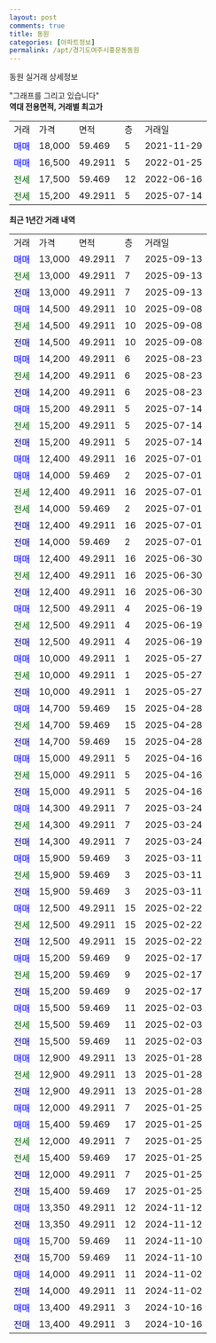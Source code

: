 ```yaml
---
layout: post
comments: true
title: 동원
categories: [아파트정보]
permalink: /apt/경기도여주시홍문동동원
---
```


동원 실거래 상세정보

<script type="text/javascript">
  google.charts.load('current', {'packages':['line', 'corechart']});
  google.charts.setOnLoadCallback(drawChart);

  function drawChart() {
    var data = new google.visualization.DataTable();
    data.addColumn('date', '거래일');
    data.addColumn('number', "매매");
    data.addColumn('number', "전세");
    data.addColumn('number', "전매");

    data.addRows([[new Date(Date.parse("2025-09-13")), 13000, null, null], [new Date(Date.parse("2025-09-13")), null, 13000, null], [new Date(Date.parse("2025-09-13")), null, null, 13000], [new Date(Date.parse("2025-09-08")), 14500, null, null], [new Date(Date.parse("2025-09-08")), null, 14500, null], [new Date(Date.parse("2025-09-08")), null, null, 14500], [new Date(Date.parse("2025-08-23")), 14200, null, null], [new Date(Date.parse("2025-08-23")), null, 14200, null], [new Date(Date.parse("2025-08-23")), null, null, 14200], [new Date(Date.parse("2025-07-14")), 15200, null, null], [new Date(Date.parse("2025-07-14")), null, 15200, null], [new Date(Date.parse("2025-07-14")), null, null, 15200], [new Date(Date.parse("2025-07-01")), 12400, null, null], [new Date(Date.parse("2025-07-01")), 14000, null, null], [new Date(Date.parse("2025-07-01")), null, 12400, null], [new Date(Date.parse("2025-07-01")), null, 14000, null], [new Date(Date.parse("2025-07-01")), null, null, 12400], [new Date(Date.parse("2025-07-01")), null, null, 14000], [new Date(Date.parse("2025-06-30")), 12400, null, null], [new Date(Date.parse("2025-06-30")), null, 12400, null], [new Date(Date.parse("2025-06-30")), null, null, 12400], [new Date(Date.parse("2025-06-19")), 12500, null, null], [new Date(Date.parse("2025-06-19")), null, 12500, null], [new Date(Date.parse("2025-06-19")), null, null, 12500], [new Date(Date.parse("2025-05-27")), 10000, null, null], [new Date(Date.parse("2025-05-27")), null, 10000, null], [new Date(Date.parse("2025-05-27")), null, null, 10000], [new Date(Date.parse("2025-04-28")), 14700, null, null], [new Date(Date.parse("2025-04-28")), null, 14700, null], [new Date(Date.parse("2025-04-28")), null, null, 14700], [new Date(Date.parse("2025-04-16")), 15000, null, null], [new Date(Date.parse("2025-04-16")), null, 15000, null], [new Date(Date.parse("2025-04-16")), null, null, 15000], [new Date(Date.parse("2025-03-24")), 14300, null, null], [new Date(Date.parse("2025-03-24")), null, 14300, null], [new Date(Date.parse("2025-03-24")), null, null, 14300], [new Date(Date.parse("2025-03-11")), 15900, null, null], [new Date(Date.parse("2025-03-11")), null, 15900, null], [new Date(Date.parse("2025-03-11")), null, null, 15900], [new Date(Date.parse("2025-02-22")), 12500, null, null], [new Date(Date.parse("2025-02-22")), null, 12500, null], [new Date(Date.parse("2025-02-22")), null, null, 12500], [new Date(Date.parse("2025-02-17")), 15200, null, null], [new Date(Date.parse("2025-02-17")), null, 15200, null], [new Date(Date.parse("2025-02-17")), null, null, 15200], [new Date(Date.parse("2025-02-03")), 15500, null, null], [new Date(Date.parse("2025-02-03")), null, 15500, null], [new Date(Date.parse("2025-02-03")), null, null, 15500], [new Date(Date.parse("2025-01-28")), 12900, null, null], [new Date(Date.parse("2025-01-28")), null, 12900, null], [new Date(Date.parse("2025-01-28")), null, null, 12900], [new Date(Date.parse("2025-01-25")), 12000, null, null], [new Date(Date.parse("2025-01-25")), 15400, null, null], [new Date(Date.parse("2025-01-25")), null, 12000, null], [new Date(Date.parse("2025-01-25")), null, 15400, null], [new Date(Date.parse("2025-01-25")), null, null, 12000], [new Date(Date.parse("2025-01-25")), null, null, 15400], [new Date(Date.parse("2024-11-12")), 13350, null, null], [new Date(Date.parse("2024-11-12")), null, null, 13350], [new Date(Date.parse("2024-11-10")), 15700, null, null], [new Date(Date.parse("2024-11-10")), null, null, 15700], [new Date(Date.parse("2024-11-02")), 14000, null, null], [new Date(Date.parse("2024-11-02")), null, null, 14000], [new Date(Date.parse("2024-10-16")), 13400, null, null], [new Date(Date.parse("2024-10-16")), null, null, 13400]]);

    var options = {
      hAxis: {
        format: 'yyyy/MM/dd'
      },    
      lineWidth: 0,
      pointsVisible: true,    
      title: '최근 1년간 유형별 실거래가 분포',
      legend: { position: 'bottom' }
    };

    var formatter = new google.visualization.NumberFormat({pattern:'###,###'} );
    formatter.format(data, 1);
    formatter.format(data, 2);
    
    setTimeout(function() {
        var chart = new google.visualization.LineChart(document.getElementById('columnchart_material'));
        chart.draw(data, (options));
        document.getElementById('loading').style.display = 'none';
    }, 200);
  }
</script>


<div id="loading" style="z-index:20; display: block; margin-left: 0px">"그래프를 그리고 있습니다"</div>
<div id="columnchart_material" style="width: 95%; margin-left: 0px; display: block"></div>
<!-- contents start -->
<b>역대 전용면적, 거래별 최고가</b>
<table class="sortable">
    <tr>
      <td>거래</td>
      <td>가격</td>
      <td>면적</td>
      <td>층</td>
      <td>거래일</td>
    </tr>
        <tr>
          <td><a style="color: blue">매매</a></td>
          <td>18,000</td>
          <td>59.469</td>
          <td>5</td>
          <td>2021-11-29</td>
        </tr>            <tr>
          <td><a style="color: blue">매매</a></td>
          <td>16,500</td>
          <td>49.2911</td>
          <td>5</td>
          <td>2022-01-25</td>
        </tr>        
        <tr>
              <td><a style="color: darkgreen">전세</a></td>
              <td>17,500</td>
              <td>59.469</td>
              <td>12</td>
              <td>2022-06-16</td>
            </tr>            <tr>
              <td><a style="color: darkgreen">전세</a></td>
              <td>15,200</td>
              <td>49.2911</td>
              <td>5</td>
              <td>2025-07-14</td>
            </tr>        
    
</table>

<b>최근 1년간 거래 내역</b>

<table class="sortable">
    <tr>
      <td>거래</td>
      <td>가격</td>
      <td>면적</td>
      <td>층</td>
      <td>거래일</td>
    </tr>
    <tr>
      <td><a style="color: blue">매매</a></td>
      <td>13,000</td>
      <td>49.2911</td>
      <td>7</td>
      <td>2025-09-13</td>
    </tr>          <tr>
      <td><a style="color: darkgreen">전세</a></td>
      <td>13,000</td>
      <td>49.2911</td>
      <td>7</td>
      <td>2025-09-13</td>
    </tr>          <tr>
      <td><a style="color: darkblue">전매</a></td>
      <td>13,000</td>
      <td>49.2911</td>
      <td>7</td>
      <td>2025-09-13</td>
    </tr>          <tr>
      <td><a style="color: blue">매매</a></td>
      <td>14,500</td>
      <td>49.2911</td>
      <td>10</td>
      <td>2025-09-08</td>
    </tr>          <tr>
      <td><a style="color: darkgreen">전세</a></td>
      <td>14,500</td>
      <td>49.2911</td>
      <td>10</td>
      <td>2025-09-08</td>
    </tr>          <tr>
      <td><a style="color: darkblue">전매</a></td>
      <td>14,500</td>
      <td>49.2911</td>
      <td>10</td>
      <td>2025-09-08</td>
    </tr>          <tr>
      <td><a style="color: blue">매매</a></td>
      <td>14,200</td>
      <td>49.2911</td>
      <td>6</td>
      <td>2025-08-23</td>
    </tr>          <tr>
      <td><a style="color: darkgreen">전세</a></td>
      <td>14,200</td>
      <td>49.2911</td>
      <td>6</td>
      <td>2025-08-23</td>
    </tr>          <tr>
      <td><a style="color: darkblue">전매</a></td>
      <td>14,200</td>
      <td>49.2911</td>
      <td>6</td>
      <td>2025-08-23</td>
    </tr>          <tr>
      <td><a style="color: blue">매매</a></td>
      <td>15,200</td>
      <td>49.2911</td>
      <td>5</td>
      <td>2025-07-14</td>
    </tr>          <tr>
      <td><a style="color: darkgreen">전세</a></td>
      <td>15,200</td>
      <td>49.2911</td>
      <td>5</td>
      <td>2025-07-14</td>
    </tr>          <tr>
      <td><a style="color: darkblue">전매</a></td>
      <td>15,200</td>
      <td>49.2911</td>
      <td>5</td>
      <td>2025-07-14</td>
    </tr>          <tr>
      <td><a style="color: blue">매매</a></td>
      <td>12,400</td>
      <td>49.2911</td>
      <td>16</td>
      <td>2025-07-01</td>
    </tr>          <tr>
      <td><a style="color: blue">매매</a></td>
      <td>14,000</td>
      <td>59.469</td>
      <td>2</td>
      <td>2025-07-01</td>
    </tr>          <tr>
      <td><a style="color: darkgreen">전세</a></td>
      <td>12,400</td>
      <td>49.2911</td>
      <td>16</td>
      <td>2025-07-01</td>
    </tr>          <tr>
      <td><a style="color: darkgreen">전세</a></td>
      <td>14,000</td>
      <td>59.469</td>
      <td>2</td>
      <td>2025-07-01</td>
    </tr>          <tr>
      <td><a style="color: darkblue">전매</a></td>
      <td>12,400</td>
      <td>49.2911</td>
      <td>16</td>
      <td>2025-07-01</td>
    </tr>          <tr>
      <td><a style="color: darkblue">전매</a></td>
      <td>14,000</td>
      <td>59.469</td>
      <td>2</td>
      <td>2025-07-01</td>
    </tr>          <tr>
      <td><a style="color: blue">매매</a></td>
      <td>12,400</td>
      <td>49.2911</td>
      <td>16</td>
      <td>2025-06-30</td>
    </tr>          <tr>
      <td><a style="color: darkgreen">전세</a></td>
      <td>12,400</td>
      <td>49.2911</td>
      <td>16</td>
      <td>2025-06-30</td>
    </tr>          <tr>
      <td><a style="color: darkblue">전매</a></td>
      <td>12,400</td>
      <td>49.2911</td>
      <td>16</td>
      <td>2025-06-30</td>
    </tr>          <tr>
      <td><a style="color: blue">매매</a></td>
      <td>12,500</td>
      <td>49.2911</td>
      <td>4</td>
      <td>2025-06-19</td>
    </tr>          <tr>
      <td><a style="color: darkgreen">전세</a></td>
      <td>12,500</td>
      <td>49.2911</td>
      <td>4</td>
      <td>2025-06-19</td>
    </tr>          <tr>
      <td><a style="color: darkblue">전매</a></td>
      <td>12,500</td>
      <td>49.2911</td>
      <td>4</td>
      <td>2025-06-19</td>
    </tr>          <tr>
      <td><a style="color: blue">매매</a></td>
      <td>10,000</td>
      <td>49.2911</td>
      <td>1</td>
      <td>2025-05-27</td>
    </tr>          <tr>
      <td><a style="color: darkgreen">전세</a></td>
      <td>10,000</td>
      <td>49.2911</td>
      <td>1</td>
      <td>2025-05-27</td>
    </tr>          <tr>
      <td><a style="color: darkblue">전매</a></td>
      <td>10,000</td>
      <td>49.2911</td>
      <td>1</td>
      <td>2025-05-27</td>
    </tr>          <tr>
      <td><a style="color: blue">매매</a></td>
      <td>14,700</td>
      <td>59.469</td>
      <td>15</td>
      <td>2025-04-28</td>
    </tr>          <tr>
      <td><a style="color: darkgreen">전세</a></td>
      <td>14,700</td>
      <td>59.469</td>
      <td>15</td>
      <td>2025-04-28</td>
    </tr>          <tr>
      <td><a style="color: darkblue">전매</a></td>
      <td>14,700</td>
      <td>59.469</td>
      <td>15</td>
      <td>2025-04-28</td>
    </tr>          <tr>
      <td><a style="color: blue">매매</a></td>
      <td>15,000</td>
      <td>49.2911</td>
      <td>5</td>
      <td>2025-04-16</td>
    </tr>          <tr>
      <td><a style="color: darkgreen">전세</a></td>
      <td>15,000</td>
      <td>49.2911</td>
      <td>5</td>
      <td>2025-04-16</td>
    </tr>          <tr>
      <td><a style="color: darkblue">전매</a></td>
      <td>15,000</td>
      <td>49.2911</td>
      <td>5</td>
      <td>2025-04-16</td>
    </tr>          <tr>
      <td><a style="color: blue">매매</a></td>
      <td>14,300</td>
      <td>49.2911</td>
      <td>7</td>
      <td>2025-03-24</td>
    </tr>          <tr>
      <td><a style="color: darkgreen">전세</a></td>
      <td>14,300</td>
      <td>49.2911</td>
      <td>7</td>
      <td>2025-03-24</td>
    </tr>          <tr>
      <td><a style="color: darkblue">전매</a></td>
      <td>14,300</td>
      <td>49.2911</td>
      <td>7</td>
      <td>2025-03-24</td>
    </tr>          <tr>
      <td><a style="color: blue">매매</a></td>
      <td>15,900</td>
      <td>59.469</td>
      <td>3</td>
      <td>2025-03-11</td>
    </tr>          <tr>
      <td><a style="color: darkgreen">전세</a></td>
      <td>15,900</td>
      <td>59.469</td>
      <td>3</td>
      <td>2025-03-11</td>
    </tr>          <tr>
      <td><a style="color: darkblue">전매</a></td>
      <td>15,900</td>
      <td>59.469</td>
      <td>3</td>
      <td>2025-03-11</td>
    </tr>          <tr>
      <td><a style="color: blue">매매</a></td>
      <td>12,500</td>
      <td>49.2911</td>
      <td>15</td>
      <td>2025-02-22</td>
    </tr>          <tr>
      <td><a style="color: darkgreen">전세</a></td>
      <td>12,500</td>
      <td>49.2911</td>
      <td>15</td>
      <td>2025-02-22</td>
    </tr>          <tr>
      <td><a style="color: darkblue">전매</a></td>
      <td>12,500</td>
      <td>49.2911</td>
      <td>15</td>
      <td>2025-02-22</td>
    </tr>          <tr>
      <td><a style="color: blue">매매</a></td>
      <td>15,200</td>
      <td>59.469</td>
      <td>9</td>
      <td>2025-02-17</td>
    </tr>          <tr>
      <td><a style="color: darkgreen">전세</a></td>
      <td>15,200</td>
      <td>59.469</td>
      <td>9</td>
      <td>2025-02-17</td>
    </tr>          <tr>
      <td><a style="color: darkblue">전매</a></td>
      <td>15,200</td>
      <td>59.469</td>
      <td>9</td>
      <td>2025-02-17</td>
    </tr>          <tr>
      <td><a style="color: blue">매매</a></td>
      <td>15,500</td>
      <td>59.469</td>
      <td>11</td>
      <td>2025-02-03</td>
    </tr>          <tr>
      <td><a style="color: darkgreen">전세</a></td>
      <td>15,500</td>
      <td>59.469</td>
      <td>11</td>
      <td>2025-02-03</td>
    </tr>          <tr>
      <td><a style="color: darkblue">전매</a></td>
      <td>15,500</td>
      <td>59.469</td>
      <td>11</td>
      <td>2025-02-03</td>
    </tr>          <tr>
      <td><a style="color: blue">매매</a></td>
      <td>12,900</td>
      <td>49.2911</td>
      <td>13</td>
      <td>2025-01-28</td>
    </tr>          <tr>
      <td><a style="color: darkgreen">전세</a></td>
      <td>12,900</td>
      <td>49.2911</td>
      <td>13</td>
      <td>2025-01-28</td>
    </tr>          <tr>
      <td><a style="color: darkblue">전매</a></td>
      <td>12,900</td>
      <td>49.2911</td>
      <td>13</td>
      <td>2025-01-28</td>
    </tr>          <tr>
      <td><a style="color: blue">매매</a></td>
      <td>12,000</td>
      <td>49.2911</td>
      <td>7</td>
      <td>2025-01-25</td>
    </tr>          <tr>
      <td><a style="color: blue">매매</a></td>
      <td>15,400</td>
      <td>59.469</td>
      <td>17</td>
      <td>2025-01-25</td>
    </tr>          <tr>
      <td><a style="color: darkgreen">전세</a></td>
      <td>12,000</td>
      <td>49.2911</td>
      <td>7</td>
      <td>2025-01-25</td>
    </tr>          <tr>
      <td><a style="color: darkgreen">전세</a></td>
      <td>15,400</td>
      <td>59.469</td>
      <td>17</td>
      <td>2025-01-25</td>
    </tr>          <tr>
      <td><a style="color: darkblue">전매</a></td>
      <td>12,000</td>
      <td>49.2911</td>
      <td>7</td>
      <td>2025-01-25</td>
    </tr>          <tr>
      <td><a style="color: darkblue">전매</a></td>
      <td>15,400</td>
      <td>59.469</td>
      <td>17</td>
      <td>2025-01-25</td>
    </tr>          <tr>
      <td><a style="color: blue">매매</a></td>
      <td>13,350</td>
      <td>49.2911</td>
      <td>12</td>
      <td>2024-11-12</td>
    </tr>          <tr>
      <td><a style="color: darkblue">전매</a></td>
      <td>13,350</td>
      <td>49.2911</td>
      <td>12</td>
      <td>2024-11-12</td>
    </tr>          <tr>
      <td><a style="color: blue">매매</a></td>
      <td>15,700</td>
      <td>59.469</td>
      <td>11</td>
      <td>2024-11-10</td>
    </tr>          <tr>
      <td><a style="color: darkblue">전매</a></td>
      <td>15,700</td>
      <td>59.469</td>
      <td>11</td>
      <td>2024-11-10</td>
    </tr>          <tr>
      <td><a style="color: blue">매매</a></td>
      <td>14,000</td>
      <td>49.2911</td>
      <td>11</td>
      <td>2024-11-02</td>
    </tr>          <tr>
      <td><a style="color: darkblue">전매</a></td>
      <td>14,000</td>
      <td>49.2911</td>
      <td>11</td>
      <td>2024-11-02</td>
    </tr>          <tr>
      <td><a style="color: blue">매매</a></td>
      <td>13,400</td>
      <td>49.2911</td>
      <td>3</td>
      <td>2024-10-16</td>
    </tr>          <tr>
      <td><a style="color: darkblue">전매</a></td>
      <td>13,400</td>
      <td>49.2911</td>
      <td>3</td>
      <td>2024-10-16</td>
    </tr>      </table>
<!-- contents end -->    

